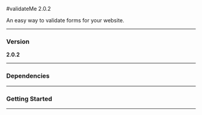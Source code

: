 #validateMe 2.0.2 

An easy way to validate forms for your website. 

---

### Version

**2.0.2**

---

### Dependencies

---

### Getting Started

---

